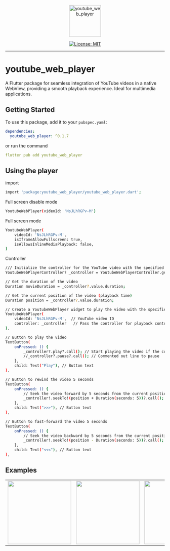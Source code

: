 <p align="center">
    <img src="https://i.ibb.co/rdQfwSg/icon-512.png" height="100" alt="youtube_web_player" />
</p>

<p align="center">
<a href="https://opensource.org/licenses/MIT"><img src="https://img.shields.io/badge/license-MIT-purple.svg" alt="License: MIT"></a>
</p>

---

# youtube_web_player

A Flutter package for seamless integration of YouTube videos in a native WebView, providing a smooth playback experience. Ideal for multimedia applications.

## Getting Started

To use this package, add it to your `pubspec.yaml`:

```yaml
dependencies:
  youtube_web_player: ^0.1.7
```

or run the command

```yaml
flutter pub add youtube_web_player
```

## Using the player

import

```bash
import 'package:youtube_web_player/youtube_web_player.dart';
```

Full screen disable mode

```bash
YoutubeWebPlayer(videoId: 'NsJLhRGPv-M')
```

Full screen mode

```bash
YoutubeWebPlayer(
    videoId: 'NsJLhRGPv-M',
    isIframeAllowFullscreen: true,
    isAllowsInlineMediaPlayback: false,
)
```

Controller

```bash
/// Initialize the controller for the YouTube video with the specified ID
YoutubeWebPlayerController? _controller = YoutubeWebPlayerController.getController("NsJLhRGPv-M");

// Get the duration of the video
Duration movieDuration = _controller?.value.duration;

// Get the current position of the video (playback time)
Duration position = _controller?.value.duration;

// Create a YoutubeWebPlayer widget to play the video with the specified ID
YoutubeWebPlayer(
    videoId: 'NsJLhRGPv-M',  // YouTube video ID
    controller: _controller   // Pass the controller for playback control
),

// Button to play the video
TextButton(
    onPressed: () {
        _controller?.play?.call(); // Start playing the video if the controller is available
        //_controller?.pause?.call(); // Commented out line to pause
    },
    child: Text("Play"), // Button text
),

// Button to rewind the video 5 seconds
TextButton(
    onPressed: () {
        // Seek the video forward by 5 seconds from the current position
        _controller!.seekTo!(position + Duration(seconds: 5))?.call();
    },
    child: Text(">>>"), // Button text
), 

// Button to fast-forward the video 5 seconds
TextButton(
    onPressed: () {
        // Seek the video backward by 5 seconds from the current position
        _controller!.seekTo!(position - Duration(seconds: 5))?.call();
    },
    child: Text("<<<"), // Button text
), 
```

## Examples

<div style="text-align: center">
    <table>
        <tr>
            <td style="text-align: center">
                <img src="https://i.ibb.co/HNgM4D1/image-19-12-24-11-58-1.png" width="200"/>
            </td>            
            <td style="text-align: center">
                <img src="https://i.ibb.co/rHBFtnJ/image-19-12-24-11-58-2.png" width="200"/>
            </td>
            <td style="text-align: center">
                <img src="https://i.ibb.co/R4Qt9PN/image-19-12-24-11-58.png" width="200" />
            </td>
            <td style="text-align: center">
                <img src="https://i.ibb.co/jfGds0R/image-20-12-24-07-13.png" width="200" />
            </td>
        </tr>
    </table>
</div>
